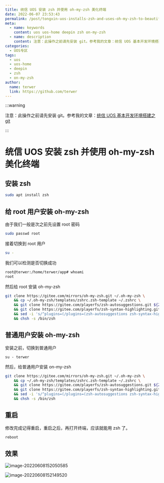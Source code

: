 ```yaml
---
title: 统信 UOS 安装 zsh 并使用 oh-my-zsh 美化终端
date: 2022-06-07 23:53:43
permalink: /post/tongxin-uos-installs-zsh-and-uses-oh-my-zsh-to-beautify-the-terminal.html
meta:
  - name: keywords
    content: uos uos-home deepin zsh on-my-zsh
  - name: description
    content: 注意：此操作之前请先安装 git。参考我的文章：统信 UOS 基本开发环境搭建之 git。
categories:
  - UOS专区
tags:
  - uos
  - uos-home
  - deepin
  - zsh
  - on-my-zsh
author: 
  name: terwer
  link: https://github.com/terwer
---
```

:::warning

注意：此操作之前请先安装 git。参考我的文章：[统信 UOS 基本开发环境搭建之 git](/post/the-git-built-by-tongxin-uos-basic-development-environment.html)

:::

# 统信 UOS 安装 zsh 并使用 oh-my-zsh 美化终端

## 安装 zsh

```bash
sudo apt install zsh
```

## 给 root 用户安装 oh-my-zsh

由于我们一般是次之前先设置 root 密码

```bash
sudo passwd root
```

接着切换到 root 用户

```bash
su -
```

我们可以检测是否切换成功

```bash
root@terwer:/home/terwer/app# whoami
root
```

然后给 root 安装 oh-my-zsh

```bash
git clone https://gitee.com/mirrors/oh-my-zsh.git ~/.oh-my-zsh \
    && cp ~/.oh-my-zsh/templates/zshrc.zsh-template ~/.zshrc \
    && git clone https://gitee.com/playerfs/zsh-autosuggestions.git ${ZSH_CUSTOM:-~/.oh-my-zsh/custom}/plugins/zsh-autosuggestions \
    && git clone https://gitee.com/playerfs/zsh-syntax-highlighting.git ${ZSH_CUSTOM:-~/.oh-my-zsh/custom}/plugins/zsh-syntax-highlighting \
    && sed -i 's/^plugins=(/plugins=(zsh-autosuggestions zsh-syntax-highlighting /' ~/.zshrc \
    && chsh -s /bin/zsh
```

## 普通用户安装 oh-my-zsh

安装之前，切换到普通用户

```
su - terwer
```

然后，给普通用户安装 on-my-zsh

```bash
git clone https://gitee.com/mirrors/oh-my-zsh.git ~/.oh-my-zsh \
    && cp ~/.oh-my-zsh/templates/zshrc.zsh-template ~/.zshrc \
    && git clone https://gitee.com/playerfs/zsh-autosuggestions.git ${ZSH_CUSTOM:-~/.oh-my-zsh/custom}/plugins/zsh-autosuggestions \
    && git clone https://gitee.com/playerfs/zsh-syntax-highlighting.git ${ZSH_CUSTOM:-~/.oh-my-zsh/custom}/plugins/zsh-syntax-highlighting \
    && sed -i 's/^plugins=(/plugins=(zsh-autosuggestions zsh-syntax-highlighting /' ~/.zshrc \
    && chsh -s /bin/zsh
```

## 重启

修改完成记得重启，重启之后，再打开终端，应该就能用 zsh 了。

```bash
reboot
```

## 效果

![image-20220608152050585](https://img1.terwer.space/20220608152050.png)



![image-20220608152149520](https://img1.terwer.space/20220608152149.png)
